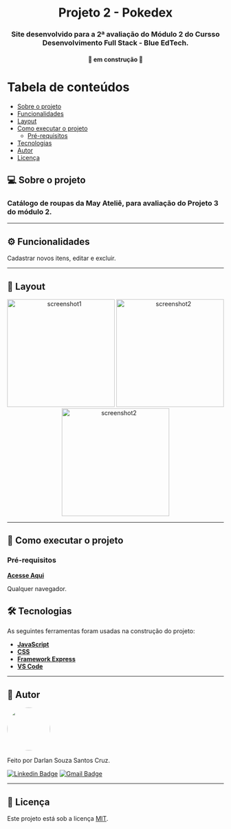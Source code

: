 <h1 align="center">
    Projeto 2 - Pokedex
</h1>

<h3 align="center">
    Site desenvolvido para a 2ª avaliação do Módulo 2 do Cursso Desenvolvimento Full Stack - Blue EdTech.
</h3>

<h4 align="center">
	🚧  em construção  🚧
</h4>

Tabela de conteúdos
=================
<!--ts-->
   * [Sobre o projeto](#-sobre-o-projeto)
   * [Funcionalidades](#-funcionalidades)
   * [Layout](#-layout)
   * [Como executar o projeto](#-como-executar-o-projeto)
     * [Pré-requisitos](#pré-requisitos)
   * [Tecnologias](#-tecnologias)
   * [Autor](#-autor)
   * [Licença](#-licença)
<!--te-->


## 💻 Sobre o projeto
<h3> Catálogo de roupas da May Ateliê, para avaliação do Projeto 3 do módulo 2.

---

## ⚙ Funcionalidades
<p>
  Cadastrar novos itens, editar e excluir. 
  </p>

---

## 🎨 Layout

<p align="center">
	<img src="https://media.discordapp.net/attachments/971174597661691918/973415004437086279/unknown.png" alt="screenshot1" width="250"/>
	<img src="https://media.discordapp.net/attachments/971174597661691918/973415157407576114/unknown.png" alt="screenshot2" width="250"/>
  <img src="https://media.discordapp.net/attachments/971174597661691918/973416290301644840/unknown.png" alt="screenshot2" width="250"/>
	
</p>


---

## 🚀 Como executar o projeto

### Pré-requisitos
**[Acesse Aqui](https://may-atelie-aju.onrender.com/)**

Qualquer navegador.



## 🛠 Tecnologias

As seguintes ferramentas foram usadas na construção do projeto:

-   **[JavaScript](https://www.javascript.com/)**
-   **[CSS]()**
-   **[Framework Express](https://expressjs.com/pt-br/)**
-   **[VS Code](https://code.visualstudio.com/)**

---

## 🦸 Autor

<img style="border-radius: 50%;" src="https://media-exp1.licdn.com/dms/image/C4D03AQGoMplHxSTKFQ/profile-displayphoto-shrink_800_800/0/1589132972359?e=1643846400&v=beta&t=CP1STbPumqTKfR4JRd_4FzoQOV1Ig21onnNNUJ-CBJk" width="100px;" alt=""/>

Feito por Darlan Souza Santos Cruz.

[![Linkedin Badge](https://img.shields.io/badge/LinkedIn-0077B5?style=for-the-badge&logo=linkedin&logoColor=white)](https://www.linkedin.com/in/darlan-souza-santos-173b5b121/)
[![Gmail Badge](https://img.shields.io/badge/Gmail-D14836?style=for-the-badge&logo=gmail&logoColor=white)](mailto:dansouza911@gmail.com)

---

## 📝 Licença

Este projeto está sob a licença [MIT](./LICENSE).
